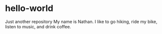 # hello-world
Just another repository
My name is Nathan. I like to go hiking, ride my bike, listen to music, and drink coffee. 

